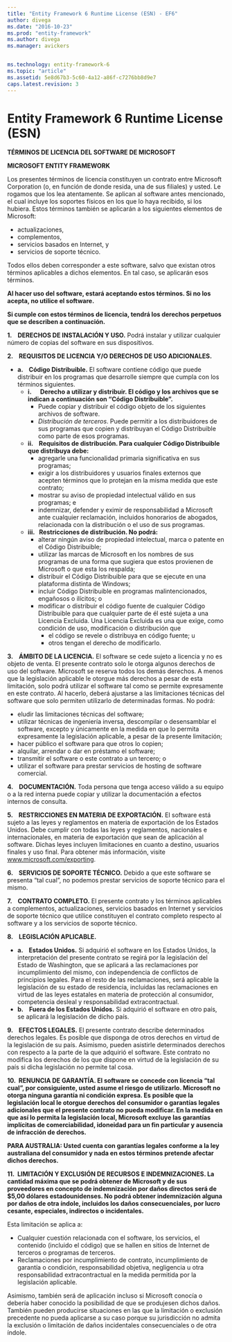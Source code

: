 ```yaml
---
title: "Entity Framework 6 Runtime License (ESN) - EF6"
author: divega
ms.date: "2016-10-23"
ms.prod: "entity-framework"
ms.author: divega
ms.manager: avickers


ms.technology: entity-framework-6
ms.topic: "article"
ms.assetid: 5e8d67b3-5c60-4a12-a86f-c7276bb8d9e7
caps.latest.revision: 3
---
```

# Entity Framework 6 Runtime License (ESN)
**TÉRMINOS DE LICENCIA DEL SOFTWARE DE MICROSOFT**

**MICROSOFT ENTITY FRAMEWORK**

Los presentes términos de licencia constituyen un contrato entre Microsoft Corporation (o, en función de donde resida, una de sus filiales) y usted. Le rogamos que los lea atentamente. Se aplican al software antes mencionado, el cual incluye los soportes físicos en los que lo haya recibido, si los hubiera. Estos términos también se aplicarán a los siguientes elementos de Microsoft:

-   actualizaciones,
-   complementos,
-   servicios basados en Internet, y
-   servicios de soporte técnico.

Todos ellos deben corresponder a este software, salvo que existan otros términos aplicables a dichos elementos. En tal caso, se aplicarán esos términos.

**Al hacer uso del software, estará aceptando estos términos. Si no los acepta, no utilice el software.**

**Si cumple con estos términos de licencia, tendrá los derechos perpetuos que se describen a continuación.**

**1.    DERECHOS DE INSTALACIÓN Y USO.** Podrá instalar y utilizar cualquier número de copias del software en sus dispositivos.

**2.    REQUISITOS DE LICENCIA Y/O DERECHOS DE USO ADICIONALES.**

-   **a.    Código Distribuible.** El software contiene código que puede distribuir en los programas que desarrolle siempre que cumpla con los términos siguientes.
    -   **i.      Derecho a utilizar y distribuir. El código y los archivos que se indican a continuación son “Código Distribuible”.**
        -   Puede copiar y distribuir el código objeto de los siguientes archivos de software.
        -   *Distribución de terceros*. Puede permitir a los distribuidores de sus programas que copien y distribuyan el Código Distribuible como parte de esos programas.
    -   **ii.    Requisitos de distribución. Para cualquier Código Distribuible que distribuya debe:**
        -   agregarle una funcionalidad primaria significativa en sus programas;
        -   exigir a los distribuidores y usuarios finales externos que acepten términos que lo protejan en la misma medida que este contrato;
        -   mostrar su aviso de propiedad intelectual válido en sus programas; e
        -   indemnizar, defender y eximir de responsabilidad a Microsoft ante cualquier reclamación, incluidos honorarios de abogados, relacionada con la distribución o el uso de sus programas.
    -   **iii.   Restricciones de distribución. No podrá:**
        -   alterar ningún aviso de propiedad intelectual, marca o patente en el Código Distribuible;
        -   utilizar las marcas de Microsoft en los nombres de sus programas de una forma que sugiera que estos provienen de Microsoft o que esta los respalda;
        -   distribuir el Código Distribuible para que se ejecute en una plataforma distinta de Windows;
        -   incluir Código Distribuible en programas malintencionados, engañosos o ilícitos; o
        -   modificar o distribuir el código fuente de cualquier Código Distribuible para que cualquier parte de él esté sujeta a una Licencia Excluida. Una Licencia Excluida es una que exige, como condición de uso, modificación o distribución que
            -   el código se revele o distribuya en código fuente; u
            -   otros tengan el derecho de modificarlo.

**3.    ÁMBITO DE LA LICENCIA.** El software se cede sujeto a licencia y no es objeto de venta. El presente contrato solo le otorga algunos derechos de uso del software. Microsoft se reserva todos los demás derechos. A menos que la legislación aplicable le otorgue más derechos a pesar de esta limitación, solo podrá utilizar el software tal como se permite expresamente en este contrato. Al hacerlo, deberá ajustarse a las limitaciones técnicas del software que solo permiten utilizarlo de determinadas formas. No podrá:

-   eludir las limitaciones técnicas del software;
-   utilizar técnicas de ingeniería inversa, descompilar o desensamblar el software, excepto y únicamente en la medida en que lo permita expresamente la legislación aplicable, a pesar de la presente limitación;
-   hacer público el software para que otros lo copien;
-   alquilar, arrendar o dar en préstamo el software;
-   transmitir el software o este contrato a un tercero; o
-   utilizar el software para prestar servicios de hosting de software comercial.

**4.    DOCUMENTACIÓN.** Toda persona que tenga acceso válido a su equipo o a la red interna puede copiar y utilizar la documentación a efectos internos de consulta.

**5.    RESTRICCIONES EN MATERIA DE EXPORTACIÓN.** El software está sujeto a las leyes y reglamentos en materia de exportación de los Estados Unidos. Debe cumplir con todas las leyes y reglamentos, nacionales e internacionales, en materia de exportación que sean de aplicación al software. Dichas leyes incluyen limitaciones en cuanto a destino, usuarios finales y uso final. Para obtener más información, visite www.microsoft.com/exporting.

**6.    SERVICIOS DE SOPORTE TÉCNICO.** Debido a que este software se presenta “tal cual”, no podemos prestar servicios de soporte técnico para el mismo.

**7.    CONTRATO COMPLETO.** El presente contrato y los términos aplicables a complementos, actualizaciones, servicios basados en Internet y servicios de soporte técnico que utilice constituyen el contrato completo respecto al software y a los servicios de soporte técnico.

**8.    LEGISLACIÓN APLICABLE.**

-   **a.    Estados Unidos.** Si adquirió el software en los Estados Unidos, la interpretación del presente contrato se regirá por la legislación del Estado de Washington, que se aplicará a las reclamaciones por incumplimiento del mismo, con independencia de conflictos de principios legales. Para el resto de las reclamaciones, será aplicable la legislación de su estado de residencia, incluidas las reclamaciones en virtud de las leyes estatales en materia de protección al consumidor, competencia desleal y responsabilidad extracontractual.
-   **b.    Fuera de los Estados Unidos.** Si adquirió el software en otro país, se aplicará la legislación de dicho país.

**9.    EFECTOS LEGALES.** El presente contrato describe determinados derechos legales. Es posible que disponga de otros derechos en virtud de la legislación de su país. Asimismo, pueden asistirle determinados derechos con respecto a la parte de la que adquirió el software. Este contrato no modifica los derechos de los que dispone en virtud de la legislación de su país si dicha legislación no permite tal cosa.

**10.  RENUNCIA DE GARANTÍA. El software se concede con licencia “tal cual”, por consiguiente, usted asume el riesgo de utilizarlo. Microsoft no otorga ninguna garantía ni condición expresa. Es posible que la legislación local le otorgue derechos del consumidor o garantías legales adicionales que el presente contrato no pueda modificar. En la medida en que así lo permita la legislación local, Microsoft excluye las garantías implícitas de comerciabilidad, idoneidad para un fin particular y ausencia de infracción de derechos.**

**PARA AUSTRALIA: Usted cuenta con garantías legales conforme a la ley australiana del consumidor y nada en estos términos pretende afectar dichos derechos.**

**11.  LIMITACIÓN Y EXCLUSIÓN DE RECURSOS E INDEMNIZACIONES. La cantidad máxima que se podrá obtener de Microsoft y de sus proveedores en concepto de indemnización por daños directos será de $5,00 dólares estadounidenses. No podrá obtener indemnización alguna por daños de otra índole, incluidos los daños consecuenciales, por lucro cesante, especiales, indirectos o incidentales.**

Esta limitación se aplica a:

-   Cualquier cuestión relacionada con el software, los servicios, el contenido (incluido el código) que se hallen en sitios de Internet de terceros o programas de terceros.
-   Reclamaciones por incumplimiento de contrato, incumplimiento de garantía o condición, responsabilidad objetiva, negligencia u otra responsabilidad extracontractual en la medida permitida por la legislación aplicable.

Asimismo, también será de aplicación incluso si Microsoft conocía o debería haber conocido la posibilidad de que se produjesen dichos daños. También pueden producirse situaciones en las que la limitación o exclusión precedente no pueda aplicarse a su caso porque su jurisdicción no admita la exclusión o limitación de daños incidentales consecuenciales o de otra índole.
